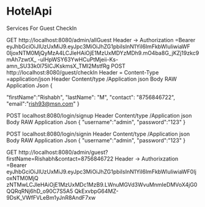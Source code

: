 # HotelApi

Services For Guest CheckIn

GET  http://localhost:8080/admin/allGuest
Header -> Authorization =Bearer eyJhbGciOiJIUzUxMiJ9.eyJpc3MiOiJhZG1pbiIsInN1YiI6ImFkbWluIiwiaWF
                                0IjoxNTM0MjQyMzA4LCJleHAiOjE1MzUxMDYzMDh9.mO4ba8G_jKZj19zkc9mAh7zwtX_
                                -uIHpWSY63YwHCuPtMjeii-Ks-amn_SU33k0l75ICJKskmsX_TMI2MstfRg
POST  http://localhost:8080/guest/checkIn
Header = Content-Type =application/json
Header Content/type /Application json
Body RAW Application Json
{
  
   "firstName":"Rishabh",
   "lastName": "M",
   "contact": "8756846722",
   "email":"rish93@msn.com"
}


POST localhost:8080/login/signup
Header Content/type /Application json
Body RAW Application Json
{
	"username":"admin",
	"password":"123"
}


POST localhost:8080/login/signin
Header Content/type /Application json
Body RAW Application Json
{
	"username":"admin",
	"password":"123"
}

GET  http://localhost:8080/admin/guest?firstName=Rishabh&contact=8756846722
Header -> Authorixzation =Bearer eyJhbGciOiJIUzUxMiJ9.eyJpc3MiOiJhZG1pbiIsInN1YiI6ImFkbWluIiwiaWF0IjoxNTM0MjQ
                                  zNTMwLCJleHAiOjE1MzUxMDc1MzB9.LWnuMGVd3WvuMnmIeDMVoX4jG0QQRqRNj6hD_o90C7S5A5  QkExvbpG64MZ-9DsK_VWfFVLeBm1yJnR8AndF7xw
